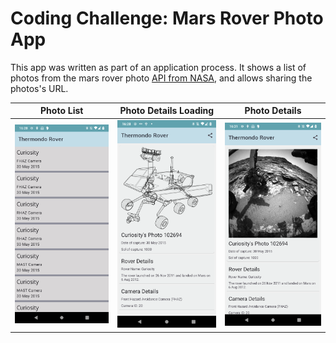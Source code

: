 # Coding Challenge: Mars Rover Photo App

This app was written as part of an application process.
It shows a list of photos from the mars rover photo [API from NASA](https://api.nasa.gov/),
and allows sharing the photos's URL.


Photo List                 |  Photo Details Loading    |  Photo Details
:-------------------------:|:-------------------------:|:-------------------------:
<img src="readmeAssets/photoList.png" width="250"> |  <img src="readmeAssets/photoDetailsPlaceholder.png" width="250"> |  <img src="readmeAssets/photoDetailsLoaded.png" width="250">

